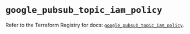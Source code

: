 # `google_pubsub_topic_iam_policy`

Refer to the Terraform Registry for docs: [`google_pubsub_topic_iam_policy`](https://registry.terraform.io/providers/hashicorp/google-beta/6.47.0/docs/resources/google_pubsub_topic_iam_policy).
